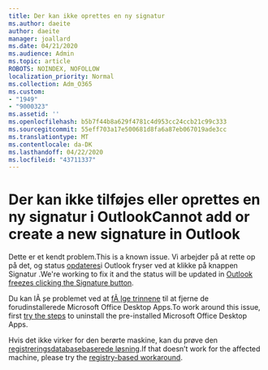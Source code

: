 ```yaml
---
title: Der kan ikke oprettes en ny signatur
ms.author: daeite
author: daeite
manager: joallard
ms.date: 04/21/2020
ms.audience: Admin
ms.topic: article
ROBOTS: NOINDEX, NOFOLLOW
localization_priority: Normal
ms.collection: Adm_O365
ms.custom:
- "1949"
- "9000323"
ms.assetid: ''
ms.openlocfilehash: b5b7f44b8a629f4781c4d953cc24ccb21c99c333
ms.sourcegitcommit: 55eff703a17e500681d8fa6a87eb067019ade3cc
ms.translationtype: MT
ms.contentlocale: da-DK
ms.lasthandoff: 04/22/2020
ms.locfileid: "43711337"
---
```

# <a name="cannot-add-or-create-a-new-signature-in-outlook"></a><span data-ttu-id="4b1ad-102">Der kan ikke tilføjes eller oprettes en ny signatur i Outlook</span><span class="sxs-lookup"><span data-stu-id="4b1ad-102">Cannot add or create a new signature in Outlook</span></span>

<span data-ttu-id="4b1ad-103">Dette er et kendt problem.</span><span class="sxs-lookup"><span data-stu-id="4b1ad-103">This is a known issue.</span></span> <span data-ttu-id="4b1ad-104">Vi arbejder på at rette op på det, og status [opdateres](https://support.office.com/article/c70b36c2-66ca-401c-ab45-f29a46495d02)i Outlook fryser ved at klikke på knappen Signatur .</span><span class="sxs-lookup"><span data-stu-id="4b1ad-104">We're working to fix it and the status will be updated in [Outlook freezes clicking the Signature button](https://support.office.com/article/c70b36c2-66ca-401c-ab45-f29a46495d02).</span></span>

<span data-ttu-id="4b1ad-105">Du kan lÃ ̧se problemet ved at [fÃ ̧lge trinnene](https://support.office.com/article/c70b36c2-66ca-401c-ab45-f29a46495d02) til at fjerne de forudinstallerede Microsoft Office Desktop Apps.</span><span class="sxs-lookup"><span data-stu-id="4b1ad-105">To work around this issue, first [try the steps](https://support.office.com/article/c70b36c2-66ca-401c-ab45-f29a46495d02) to uninstall the pre-installed Microsoft Office Desktop Apps.</span></span> 

<span data-ttu-id="4b1ad-106">Hvis det ikke virker for den berørte maskine, kan du prøve den [registreringsdatabasebaserede løsning](https://support.office.com/article/c70b36c2-66ca-401c-ab45-f29a46495d02).</span><span class="sxs-lookup"><span data-stu-id="4b1ad-106">If that doesn’t work for the affected machine, please try the [registry-based workaround](https://support.office.com/article/c70b36c2-66ca-401c-ab45-f29a46495d02).</span></span>